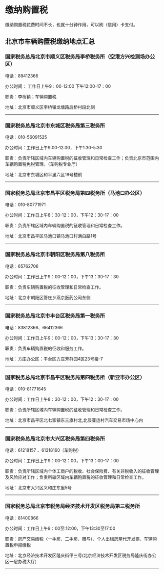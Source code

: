 # 缴纳购置税

缴纳购置税花费时间不长，也就十分钟作用，可以刷（信用）卡支付。

## 北京市车辆购置税缴纳地点汇总

### 国家税务总局北京市顺义区税务局李桥税务所（空港方兴检测场办公区）
电话：89412366

办公时间：
工作日上午9：00-12:00 下午12:00-17：00

职责：李桥镇；车辆购置税

地址：北京市顺义区李桥镇龙塘路后桥村段北侧

---

### 国家税务总局北京市东城区税务局第三税务所
电话：010-56091525

办公时间：工作日上午9:00-12:00，下午1:30-5:30

职责：负责所辖区域内车辆购置税的征收管理和日常检查工作；负责北京市范围内车辆购置税免税管理。（车购税专业厅）

地址：北京市东城区和平里六区18号楼前

---

### 国家税务总局北京市昌平区税务局第四税务所（马池口办公区）
电话：010-80771971

办公时间：工作日上午8：30-12：00，下午12：30-17：00

职责：负责所辖区域内车辆购置税的征收管理和日常检查工作。

地址：北京市昌平区马池口镇马池口村满白路1号 

---

### 国家税务总局北京市朝阳区税务局第八税务所
电话：65762706

办公时间：工作日上午9：00-12：00，下午13：30-17：30

职责：负责车辆购置税的征收管理和日常检查工作。

地址：北京市朝阳区管庄乡燕京医药公司东侧

---

### 国家税务总局北京市丰台区税务局第一税务所
电话：83812366、66412366

办公时间：工作日上午9：00-12：00，下午13：30-17：30

职责：负责车辆购置税的征收和服务工作。

地址：方庄办公区：丰台区方庄芳群园4区23号楼-7

---

### 国家税务总局北京市昌平区税务局第四税务所（新亚市办公区）
电话：010-81771645

办公时间：工作日上午8：30-12：00，下午12：30-17：00

职责：负责所辖区域内车辆购置税的征收管理和日常检查工作。

地址：北京市昌平区北七家镇东三旗村北,北辰亚运村汽车交易市场中心内

---

### 国家税务总局北京市大兴区税务局第四税务所
电话：61218157 、61218160（车购税）

办公时间：工作日上午9：00-12：00，下午13：00-17：00

职责：负责所辖区域内个体工商户的税收、社会保险费、有关非税收入的征收管理及风险应对工作；负责所辖区域内车辆购置税的征收管理和日常检查工作。

地址：北京市大兴区义和庄东里5号

---

### 国家税务总局北京市税务局经济技术开发区税务局第三税务所
电话：81400866

办公时间：工作日上午9：00至:12:00，下午13:30至17:00

职责：房产交易缴税（一手房、二手房、赠与）、个人出租房屋代开发票、车辆购置税申报缴税

地址：北京经济技术开发区隆庆街甲三号(北京经济技术开发区税务局隆庆街办公区一层办税大厅)

---
